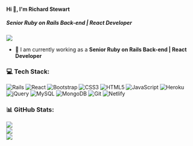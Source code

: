 #### Hi 👋, I'm Richard Stewart
##### **Senior Ruby on Rails Back-end | React Developer**

[![](https://visitcount.itsvg.in/api?id=richardstewart0213&icon=0&color=9)](https://visitcount.itsvg.in)

- 🔭 I am currently working as a **Senior Ruby on Rails Back-end | React Developer**

### 💻 Tech Stack:
![Rails](https://img.shields.io/badge/rails-%23CC0000.svg?style=flat&logo=ruby-on-rails&logoColor=white) ![React](https://img.shields.io/badge/react-%2320232a.svg?style=flat&logo=react&logoColor=%2361DAFB) ![Bootstrap](https://img.shields.io/badge/bootstrap-%23563D7C.svg?style=flat&logo=bootstrap&logoColor=white) ![CSS3](https://img.shields.io/badge/css3-%231572B6.svg?style=flat&logo=css3&logoColor=white) ![HTML5](https://img.shields.io/badge/html5-%23E34F26.svg?style=flat&logo=html5&logoColor=white) ![JavaScript](https://img.shields.io/badge/javascript-%23323330.svg?style=flat&logo=javascript&logoColor=%23F7DF1E) ![Heroku](https://img.shields.io/badge/heroku-%23430098.svg?style=flat&logo=heroku&logoColor=white) ![jQuery](https://img.shields.io/badge/jquery-%230769AD.svg?style=flat&logo=jquery&logoColor=white) ![MySQL](https://img.shields.io/badge/mysql-%2300f.svg?style=flat&logo=mysql&logoColor=white) ![MongoDB](https://img.shields.io/badge/MongoDB-%234ea94b.svg?style=flat&logo=mongodb&logoColor=white) ![Git](https://img.shields.io/badge/git-%23F05033.svg?style=flat&logo=git&logoColor=white) ![Netlify](https://img.shields.io/badge/netlify-%23000000.svg?style=flat&logo=netlify&logoColor=#00C7B7)

### 📊 GitHub Stats:
![](https://github-readme-stats.vercel.app/api?username=richardstewart0213&theme=radical&hide_border=false&include_all_commits=false&count_private=false)<br/>
![](https://github-readme-streak-stats.herokuapp.com/?user=richardstewart0213&theme=radical&hide_border=false)<br/>
![](https://github-readme-stats.vercel.app/api/top-langs/?username=richardstewart0213&theme=radical&hide_border=false&include_all_commits=false&count_private=false&layout=compact)
